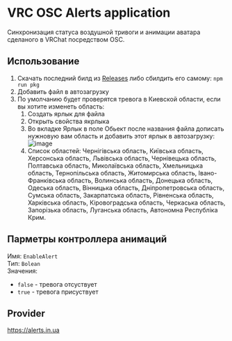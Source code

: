 # VRC OSC Alerts application
Синхронизация статуса воздушной тривоги и анимации аватара сделаного в VRChat посредством OSC.<br>

## Использование
1. Скачать последний билд из [Releases](https://github.com/LoliE1ON/vrc-osc-alert/releases) либо сбилдить его самому: `npm run pkg`
2. Добавить файл в автозагрузку
3. По умолчанию будет проверятся тревога в Киевской области, если вы хотите изменеть область:
   1. Создать ярлык для файла
   2. Открыть свойства якрлыка
   3. Во вкладке Ярлык в поле Обьект после названия файла дописать нужновую вам область и добавить этот ярлык в автозагрузку:<br>
   ![image](https://user-images.githubusercontent.com/13187840/197339428-7381bd89-c754-4c30-9bc9-51b1bd4304a1.png)
   4. Список областей: Чернігівська область, Київська область, Херсонська область, Львівська область, Чернівецька область, Полтавська область, Миколаївська область, Хмельницька область, Тернопільська область, Житомирська область, Івано-Франківська область, Волинська область, Донецька область, Одеська область, Вінницька область, Дніпропетровська область, Сумська область, Закарпатська область, Рівненська область, Харківська область, Кіровоградська область, Черкаська область, Запорізька область, Луганська область, Автономна Республіка Крим.

## Парметры контроллера анимаций
Имя: `EnableAlert`<br>
Тип: `Bolean`<br>
Значения:
- `false` - тревога отсуствует
- `true` - тревога присуствует

## Provider
https://alerts.in.ua
